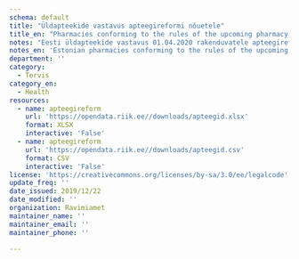 ```yaml
---
schema: default
title: "Üldapteekide vastavus apteegireformi nõuetele"
title_en: "Pharmacies conforming to the rules of the upcoming pharmacy reform"
notes: "Eesti üldapteekide vastavus 01.04.2020 rakenduvatele apteegireformi nõuetele seisuga 01.01.2020"
notes_en: 'Estonian pharmacies conforming to the rules of the upcoming pharmacy reform which takes action on 01.04.2020. Updated 01.01.2020.'
department: ''
category:
  - Tervis
category_en:
  - Health
resources:
  - name: apteegireform
    url: 'https://opendata.riik.ee//downloads/apteegid.xlsx'
    format: XLSX
    interactive: 'False'
  - name: apteegireform
    url: 'https://opendata.riik.ee//downloads/apteegid.csv'
    format: CSV
    interactive: 'False'
license: 'https://creativecommons.org/licenses/by-sa/3.0/ee/legalcode'
update_freq: ''
date_issued: 2019/12/22
date_modified: ''
organization: Ravimiamet
maintainer_name: ''
maintainer_email: ''
maintainer_phone: ''

---
```

